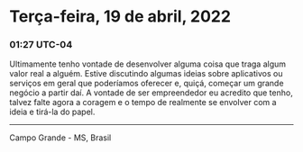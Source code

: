 # Terça-feira, 19 de abril, 2022

### 01:27 UTC-04

Ultimamente tenho vontade de desenvolver alguma coisa que traga algum valor real
a alguém. Estive discutindo algumas ideias sobre aplicativos ou serviços em geral
que poderíamos oferecer e, quiçá, começar um grande negócio a partir daí. A vontade
de ser empreendedor eu acredito que tenho, talvez falte agora a coragem e o tempo
de realmente se envolver com a ideia e tirá-la do papel.

---

Campo Grande - MS, Brasil
